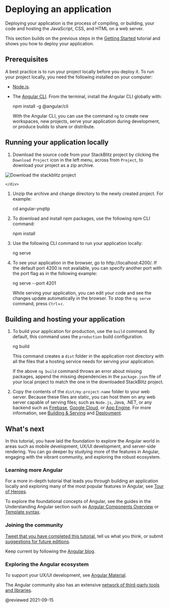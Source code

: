 # Deploying an application

Deploying your application is the process of compiling, or building, your code and hosting the JavaScript, CSS, and HTML on a web server.

This section builds on the previous steps in the [Getting Started](start "Try it: A basic application") tutorial and shows you how to deploy your application.

## Prerequisites

A best practice is to run your project locally before you deploy it. To run your project locally, you need the following installed on your computer:

*   [Node.js](https://nodejs.org/en).
*   The [Angular CLI](https://cli.angular.io).
    From the terminal, install the Angular CLI globally with:

    <code-example format="shell" language="shell">

    npm install -g &commat;angular/cli

    </code-example>

    With the Angular CLI, you can use the command `ng` to create new workspaces, new projects, serve your application during development, or produce builds to share or distribute.

## Running your application locally

1.  Download the source code from your StackBlitz project by clicking the `Download Project` icon in the left menu, across from `Project`, to download your project as a zip archive.

    <div class="lightbox">

    <div class="lightbox">

<img alt="Download the stackblitz project" src="generated/images/guide/start/download-project.png">

</div>

    </div>

1.  Unzip the archive and change directory to the newly created project. For example:

    <code-example format="shell" language="shell">

    cd angular-ynqttp

    </code-example>

1.  To download and install npm packages, use the following npm CLI command:

    <code-example format="shell" language="shell">

    npm install

    </code-example>

1.  Use the following CLI command to run your application locally:

    <code-example format="shell" language="shell">

    ng serve

    </code-example>

1.  To see your application in the browser, go to http://localhost:4200/.
    If the default port 4200 is not available, you can specify another port with the port flag as in the following example:

     <code-example format="shell" language="shell">

    ng serve --port 4201

    </code-example>

    While serving your application, you can edit your code and see the changes update automatically in the browser.
    To stop the `ng serve` command, press `Ctrl`+`c`.

<a id="building"></a>

## Building and hosting your application

1.  To build your application for production, use the `build` command. By default, this command uses the `production` build configuration.

    <code-example format="shell" language="shell">

    ng build

    </code-example>

    This command creates a `dist` folder in the application root directory with all the files that a hosting service needs for serving your application.

    <div class="alert is-helpful">

    If the above `ng build` command throws an error about missing packages, append the missing dependencies in the `package.json` file of your local project to match the one in the downloaded StackBlitz project.

    </div>

1.  Copy the contents of the `dist/my-project-name` folder to your web server.
    Because these files are static, you can host them on any web server capable of serving files; such as `Node.js`, Java, .NET, or any backend such as [Firebase](https://firebase.google.com/docs/hosting), [Google Cloud](https://cloud.google.com/solutions/web-hosting), or [App Engine](https://cloud.google.com/appengine/docs/standard/python/getting-started/hosting-a-static-website).
    For more information, see [Building & Serving](guide/build "Building and Serving Angular Apps") and [Deployment](guide/deployment "Deployment guide").

## What's next

In this tutorial, you have laid the foundation to explore the Angular world in areas such as mobile development, UX/UI development, and server-side rendering.
You can go deeper by studying more of the features in Angular, engaging with the vibrant community, and exploring the robust ecosystem.

### Learning more Angular

For a more in-depth tutorial that leads you through building an application locally and exploring many of the most popular features in Angular, see [Tour of Heroes](tutorial).

To explore the foundational concepts of Angular, see the guides in the Understanding Angular section such as [Angular Components Overview](guide/component-overview) or [Template syntax](guide/template-syntax).

### Joining the community

[Tweet that you have completed this tutorial](https://twitter.com/intent/tweet?url=https://angular.io/start&text=I%20just%20finished%20the%20Angular%20Getting%20Started%20Tutorial "Angular on Twitter"), tell us what you think, or submit [suggestions for future editions](https://github.com/angular/angular/issues/new/choose "Angular GitHub repository new issue form").

Keep current by following the [Angular blog](https://blog.angular.io/ "Angular blog").

### Exploring the Angular ecosystem

To support your UX/UI development, see [Angular Material](https://material.angular.io/ "Angular Material web site").

The Angular community also has an extensive [network of third-party tools and libraries](resources "Angular resources list").

@reviewed 2021-09-15
